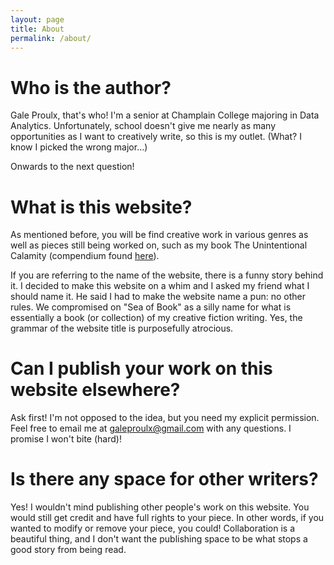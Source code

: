 ```yaml
---
layout: page
title: About
permalink: /about/
---
```


# Who is the author?

Gale Proulx, that's who! I'm a senior at Champlain College majoring in Data Analytics. Unfortunately, school doesn't give me nearly as many opportunities as I want to creatively write, so this is my outlet. (What? I know I picked the wrong major...)

Onwards to the next question!

# What is this website?

As mentioned before, you will be find creative work in various genres as well as pieces still being worked on, such as my book The Unintentional Calamity (compendium found [here](galeproulx.gitbook.io/the-unintentional-calamity)).

If you are referring to the name of the website, there is a funny story behind it. I decided to make this website on a whim and I asked my friend what I should name it. He said I had to make the website name a pun: no other rules. We compromised on "Sea of Book" as a silly name for what is essentially a book (or collection) of my creative fiction writing. Yes, the grammar of the website title is purposefully atrocious.

# Can I publish your work on this website elsewhere?

Ask first! I'm not opposed to the idea, but you need my explicit permission. Feel free to email me at galeproulx@gmail.com with any questions. I promise I won't bite (hard)!

# Is there any space for other writers?

Yes! I wouldn't mind publishing other people's work on this website. You would still get credit and have full rights to your piece. In other words, if you wanted to modify or remove your piece, you could! Collaboration is a beautiful thing, and I don't want the publishing space to be what stops a good story from being read.
